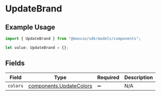# UpdateBrand

## Example Usage

```typescript
import { UpdateBrand } from "@moovio/sdk/models/components";

let value: UpdateBrand = {};
```

## Fields

| Field                                                              | Type                                                               | Required                                                           | Description                                                        |
| ------------------------------------------------------------------ | ------------------------------------------------------------------ | ------------------------------------------------------------------ | ------------------------------------------------------------------ |
| `colors`                                                           | [components.UpdateColors](../../models/components/updatecolors.md) | :heavy_minus_sign:                                                 | N/A                                                                |